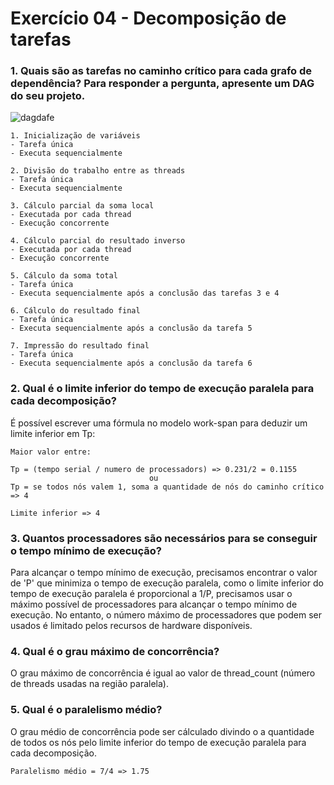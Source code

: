 # Exercício 04 - Decomposição de tarefas
### 1. Quais são as tarefas no caminho crítico para cada grafo de dependência? Para responder a pergunta, apresente um DAG do seu projeto.

![dagdafe](https://github.com/R0chaa/Paralelismo/assets/73042947/95cff0b5-0588-4767-890f-f99fcbb449cc)

```
1. Inicialização de variáveis
- Tarefa única
- Executa sequencialmente

2. Divisão do trabalho entre as threads
- Tarefa única
- Executa sequencialmente

3. Cálculo parcial da soma local
- Executada por cada thread
- Execução concorrente

4. Cálculo parcial do resultado inverso
- Executada por cada thread
- Execução concorrente

5. Cálculo da soma total
- Tarefa única
- Executa sequencialmente após a conclusão das tarefas 3 e 4

6. Cálculo do resultado final
- Tarefa única
- Executa sequencialmente após a conclusão da tarefa 5

7. Impressão do resultado final
- Tarefa única
- Executa sequencialmente após a conclusão da tarefa 6
```
### 2. Qual é o limite inferior do tempo de execução paralela para cada decomposição?
É possível escrever uma fórmula no modelo work-span para deduzir um limite inferior em Tp:
```
Maior valor entre:

Tp = (tempo serial / numero de processadors) => 0.231/2 = 0.1155
                               ou
Tp = se todos nós valem 1, soma a quantidade de nós do caminho crítico => 4

Limite inferior => 4
```
### 3. Quantos processadores são necessários para se conseguir o tempo mínimo de execução?
Para alcançar o tempo mínimo de execução, precisamos encontrar o valor de 'P' que minimiza o tempo de execução paralela, como o limite inferior do tempo de execução paralela é proporcional a 1/P, precisamos usar o máximo possível de processadores para alcançar o tempo mínimo de execução. 
No entanto, o número máximo de processadores que podem ser usados é limitado pelos recursos de hardware disponíveis.

### 4. Qual é o grau máximo de concorrência?
O grau máximo de concorrência é igual ao valor de thread_count (número de threads usadas na região paralela).

### 5. Qual é o paralelismo médio?
O grau médio de concorrência pode ser cálculado divindo o a quantidade de todos os nós pelo limite inferior do tempo de execução paralela para cada decomposição.
```
Paralelismo médio = 7/4 => 1.75
```

